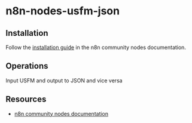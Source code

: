 # n8n-nodes-usfm-json

## Installation

Follow the [installation guide](https://docs.n8n.io/integrations/community-nodes/installation/) in the n8n community nodes documentation.

## Operations

Input USFM and output to JSON and vice versa

## Resources

- [n8n community nodes documentation](https://docs.n8n.io/integrations/community-nodes/)
